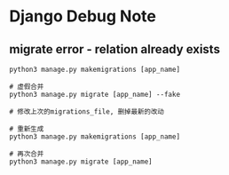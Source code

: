 Django Debug Note
=================

migrate error - relation already exists
---------------------------------------

``` shell
python3 manage.py makemigrations [app_name]

# 虚假合并
python3 manage.py migrate [app_name] --fake

# 修改上次的migrations_file, 删掉最新的改动

# 重新生成
python3 manage.py makemigrations [app_name]

# 再次合并
python3 manage.py migrate [app_name]
```
